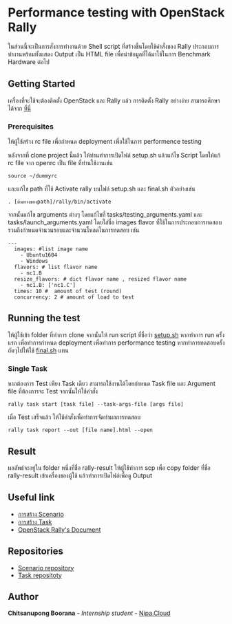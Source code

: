 # Performance testing with OpenStack Rally

ในส่วนนี้จะเป็นการสั่งการทำงานด้วย Shell script ที่สร้างขึ้นโดยใช้คำสั่งของ Rally ประกอบการทำงานพร้อมทั้งแสดง Output เป็น HTML file เพื่อนำข้อมูลที่ได้มาใช้ในการ Benchmark Hardware ต่อไป

## Getting Started

เครื่องที่จะใช้จะต้องติดตั้ง OpenStack และ Rally แล้ว
การติดตั้ง Rally อย่างง่าย สามารถศึกษาได้จาก [ที่นี่](http://rally.readthedocs.io/en/0.10.0/install_and_upgrade/index.html)

### Prerequisites

ให้ผู้ใช้สร้าง rc file เพื่อกำหนด deployment เพื่อใช้ในการ performence testing

หลังจากที่ clone project นี้แล้ว ให้ท่านทำการเปิดไฟล์ setup.sh แล้วแก้ไข Script โดยให้แก้ rc file จาก openrc เป็น file ที่ท่านใช้งานเช่น
```
source ~/dummyrc
```
และแก้ไข path ที่ใช้ Activate rally บนไฟล์ setup.sh และ final.sh ตัวอย่างเช่น
```
. [ต้นทางของpath]/rally/bin/activate
```
จากนั้นแก้ไข arguments ต่างๆ โดยแก้ไขที่ tasks/testing_arguments.yaml และ tasks/launch_arguments.yaml โดยใส่ชื่อ images flavor ที่ใช้ในการประกอบการทดสอบ รวมถึงกำหนดจำนวนรอบและจำนวนโหลดในการทดสอบ เช่น

```
---
  images: #list image name 
    - Ubuntu1604
    - Windows
  flavors: # list flavor name
    - nc1.B
  resize_flavors: # dict flavor name , resized flavor name
    - nc1.B: ['nc1.C']
  times: 10 #  amount of test (round)
  concurrency: 2 # amount of load to test
```

## Running the test

ให้ผู้ใช้เข้า folder ที่ทำการ clone จากนั้นให้ run script ที่ชื่อว่า [setup.sh](https://github.com/KoutaCS/rally_test/blob/master/final.sh) หากทำการ run ครั้งแรก เพื่อทำการกำหนด deployment เพื่อทำการ performance testing หากทำการทดสอบครั้งถัดๆไปให้ใช้ [final.sh](https://github.com/KoutaCS/rally_test/blob/master/setup.sh) แทน

### Single Task
หากต้องการ Test เพียง Task เดียว สามารถใช้งานได้โดยกำหนด Task file และ Argument file ที่ต้องการจะ Test จากนั้นให้ใช้คำสั่ง
```
rally task start [task file] --task-args-file [args file]
```
เมื่อ Test เสร็จแล้ว ให้ใช้คำสั่งเพื่อทำการจัดทำผลการทดสอบ
```
rally task report --out [file name].html --open
```

## Result

ผลลัพธ์จะอยู่ใน folder หนึ่งที่ชื่อ rally-result ให้ผู้ใช้ทำการ scp เพื่อ copy folder ที่ชื่อ rally-result เข้าเครื่องของผู้ใช้ แล้วทำการเปิดไฟล์เพื่อดู Output

## Useful link
* [การสร้าง Scenario](http://rally.readthedocs.io/en/0.10.0/plugins/implementation/scenario_plugin.html)
* [การสร้าง Task](http://rally.readthedocs.io/en/0.10.0/quick_start/tutorial/step_2_input_task_format.html)
* [OpenStack Rally's Document](http://rally.readthedocs.io)

## Repositories
* [Scenario repository](https://github.com/KoutaCS/nipa.cloud_scenario)
* [Task repositoty](https://github.com/KoutaCS/rally_test)

## Author
**Chitsanupong Boorana** - *Internship student* - [Nipa.Cloud](https://www.nipa.cloud/)